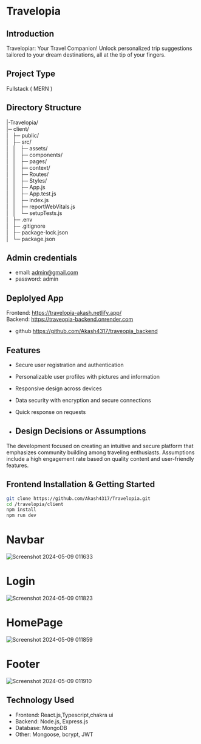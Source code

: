 # Travelopia

## Introduction
Travelopiar: Your Travel Companion! Unlock personalized trip suggestions tailored to your dream destinations, all at the tip of your fingers.
## Project Type
Fullstack ( MERN )

## Directory Structure
|-Travelopia/<br>
|─ client/<br>
|&nbsp;&nbsp;&nbsp;├─ public/<br>
|&nbsp;&nbsp;&nbsp;├─ src/<br>
|&nbsp;&nbsp;&nbsp;│&nbsp;&nbsp;&nbsp;├─ assets/<br>
|&nbsp;&nbsp;&nbsp;│&nbsp;&nbsp;&nbsp;├─ components/<br>
|&nbsp;&nbsp;&nbsp;│&nbsp;&nbsp;&nbsp;├─ pages/<br>
|&nbsp;&nbsp;&nbsp;│&nbsp;&nbsp;&nbsp;├─ context/<br>
|&nbsp;&nbsp;&nbsp;│&nbsp;&nbsp;&nbsp;├─ Routes/<br>
|&nbsp;&nbsp;&nbsp;│&nbsp;&nbsp;&nbsp;├─ Styles/<br>
|&nbsp;&nbsp;&nbsp;│&nbsp;&nbsp;&nbsp;├─ App.js<br>
|&nbsp;&nbsp;&nbsp;│&nbsp;&nbsp;&nbsp;├─ App.test.js<br>
|&nbsp;&nbsp;&nbsp;│&nbsp;&nbsp;&nbsp;├─ index.js<br>
|&nbsp;&nbsp;&nbsp;│&nbsp;&nbsp;&nbsp;├─ reportWebVitals.js<br>
|&nbsp;&nbsp;&nbsp;│&nbsp;&nbsp;&nbsp;└─ setupTests.js<br>
|&nbsp;&nbsp;&nbsp;├─ .env<br>
|&nbsp;&nbsp;&nbsp;├─ .gitignore<br>
|&nbsp;&nbsp;&nbsp;├─ package-lock.json<br>
|&nbsp;&nbsp;&nbsp;└─ package.json<br>

## Admin credentials
 - email: admin@gmail.com<br>
 - password: admin<br>

## Deplolyed App
Frontend: https://travelopia-akash.netlify.app/ <br>
Backend: https://traveopia-backend.onrender.com  <br>
- github https://github.com/Akash4317/traveopia_backend

## Features
- Secure user registration and authentication
- Personalizable user profiles with pictures and information
- Responsive design across devices
- Data security with encryption and secure connections
- Quick response on requests

- ## Design Decisions or Assumptions
The development focused on creating an intuitive and secure platform that emphasizes community building among traveling enthusiasts. Assumptions include a high engagement rate based on quality content and user-friendly features.

## Frontend Installation & Getting Started
```bash
git clone https://github.com/Akash4317/Travelopia.git
cd /travelopia/client
npm install
npm run dev
```
# Navbar


![Screenshot 2024-05-09 011633](https://github.com/Akash4317/Travelopia/assets/150064374/65529956-0531-4329-8573-56db4b94c18b)

# Login

![Screenshot 2024-05-09 011823](https://github.com/Akash4317/Travelopia/assets/150064374/c69ebe02-5cb6-48fe-88d9-197819e2a2c4)

# HomePage
![Screenshot 2024-05-09 011859](https://github.com/Akash4317/Travelopia/assets/150064374/013aee69-8405-401d-9121-db2eab62eeb9)

# Footer

![Screenshot 2024-05-09 011910](https://github.com/Akash4317/Travelopia/assets/150064374/f84e3343-32c4-4a28-ae3a-5a43676cb42d)

## Technology Used
- Frontend: React.js,Typescript,chakra ui
- Backend: Node.js, Express.js
- Database: MongoDB
- Other: Mongoose, bcrypt, JWT
